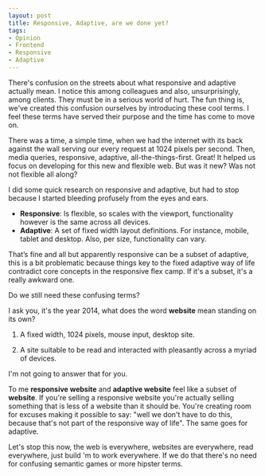 ```yaml
---
layout: post
title: Responsive, Adaptive, are we done yet?
tags:
- Opinion
- Frontend
- Responsive
- Adaptive
---
```

There's confusion on the streets about what responsive and adaptive actually mean. I notice this among colleagues and also, unsurprisingly, among clients. They must be in a serious world of hurt. The fun thing is, we've created this confusion ourselves by introducing these cool terms. I feel these terms have served their purpose and the time has come to move on.

There was a time, a simple time, when we had the internet with its back against the wall serving our every request at 1024 pixels per second. Then, media queries, responsive, adaptive, all-the-things-first. Great! It helped us focus on developing for this new and flexible web. But was it new? Was not not flexible all along?

I did some quick research on responsive and adaptive, but had to stop because I started bleeding profusely from the eyes and ears. 

- **Responsive**: Is flexible, so scales with the viewport, functionality however is the same across all devices.
- **Adaptive**: A set of fixed width layout definitions. For instance, mobile, tablet and desktop. Also, per size, functionality can vary.

That’s fine and all but apparently responsive can be a subset of adaptive, this is a bit problematic because things key to the fixed adaptive way of life contradict core concepts in the responsive flex camp. If it's a subset, it's a really awkward one.

Do we still need these confusing terms?

I ask you, it's the year 2014, what does the word **website** mean standing on its own?

1. A fixed width, 1024 pixels, mouse input, desktop site.

2. A site suitable to be read and interacted with pleasantly across a myriad of devices.

I'm not going to answer that for you.

To me **responsive website** and **adaptive website** feel like a subset of **website**. If you're selling a responsive website you're actually selling something that is less of a website than it should be. You're creating room for excuses making it possible to say: "well we don't have to do this, because that's not part of the responsive way of life". The same goes for adaptive.

Let's stop this now, the web is everywhere, websites are everywhere, read everywhere, just build 'm to work everywhere. If we do that there's no need for confusing semantic games or more hipster terms.
